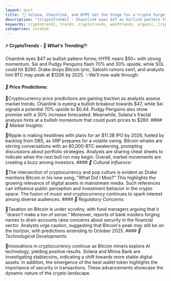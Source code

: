```yaml
---
layout: post
title: "🌅 Solana, Chainlink, and HYPE Set the Stage for a Crypto Surge"
description: "[CryptoTrendz] - Chainlink eyes $47 as bullish pattern forms; HYPE nears $50+ with strong momentum. Sei and Pudgy Penguins flash 70% and 30% upside, while SOL could hit $280. Drake drops Bitcoin lyric, Satoshi rumors swirl, and analysts hint BTC may peak at $120K by 2025."
keywords: cryptotrendz, trendz, cryptotrends, web3trends, organic, Crypto, Token, Stablecoins, SOL, Bank, Bitcoin, Analyst, AI, XRP
categories: curated
---
```


#### ⚡ CryptoTrendz - 📌 *What's Trending?:*

Chainlink eyes $47 as bullish pattern forms; HYPE nears $50+ with strong momentum. Sei and Pudgy Penguins flash 70% and 30% upside, while SOL could hit $280. Drake drops Bitcoin lyric, Satoshi rumors swirl, and analysts hint BTC may peak at $120K by 2025. ✨We’ll now walk through:


#### *🔖  Price Predictions:*  

🔹Cryptocurrency price predictions are gaining traction as analysts assess market trends. Chainlink is eyeing a bullish breakout towards $47, while Sei signals a potential 70% upside to $0.44. Pudgy Penguins also show promise with a 30% increase forecasted. Meanwhile, Solana's fractal analysis hints at a bullish momentum that could push prices to $280. #### *🔖  Market Insights:*  

🔹Ripple is making headlines with plans for an $11.3B IPO by 2026, fueled by backing from DBS, as XRP prepares for a volatile swing. Bitcoin whales are stirring conversations with an 80,000-BTC awakening, prompting discussions about portfolio strategies. Analysts are sharing cheat sheets to indicate when the next bull run may begin. Overall, market movements are creating a buzz among investors. #### *🔖  Cultural Influence:*  

🔹The intersection of cryptocurrency and pop culture is evident as Drake mentions Bitcoin in his new song, "What Did I Miss?" This highlights the growing relevance of digital assets in mainstream media. Such references can influence public perception and investment behavior in the crypto space. The fusion of music and cryptocurrency continues to spark interest among diverse audiences. #### *🔖  Regulatory Concerns:*  

🔹Taxation on Bitcoin is under scrutiny, with fund managers arguing that it "doesn't make a ton of sense." Moreover, reports of bank insiders forging names to drain accounts raise concerns about security in the financial sector. Analysts urge caution, suggesting that Bitcoin's peak may still be on the horizon, with predictions extending to October 2025. #### *🔖  Technological Developments:*  

🔹Innovations in cryptocurrency continue as Bitcoin miners explore AI technology, yielding positive results. Solana and Minna Bank are investigating stablecoins, indicating a shift towards more stable digital assets. In addition, the emergence of the best wallet token highlights the importance of security in transactions. These advancements showcase the dynamic nature of the crypto landscape.